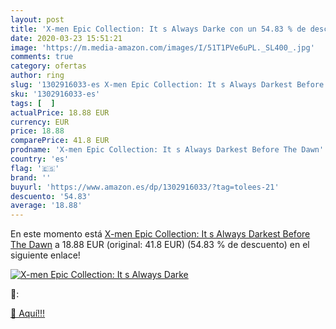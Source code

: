 ```yaml
---
layout: post
title: 'X-men Epic Collection: It s Always Darke con un 54.83 % de descuento'
date: 2020-03-23 15:51:21
image: 'https://m.media-amazon.com/images/I/51T1PVe6uPL._SL400_.jpg'
comments: true
category: ofertas
author: ring
slug: '1302916033-es X-men Epic Collection: It s Always Darkest Before The Dawn'
sku: '1302916033-es'
tags: [  ]
actualPrice: 18.88 EUR
currency: EUR
price: 18.88
comparePrice: 41.8 EUR
prodname: 'X-men Epic Collection: It s Always Darkest Before The Dawn'
country: 'es'
flag: '🇪🇸'
brand: ''
buyurl: 'https://www.amazon.es/dp/1302916033/?tag=tolees-21'
descuento: '54.83'
average: '18.88'
---
```


En este momento está [X-men Epic Collection: It s Always Darkest Before The Dawn](https://www.amazon.es/dp/1302916033/?tag=tolees-21) a 18.88 EUR (original: 41.8 EUR) (54.83 %  de descuento) en el siguiente enlace!

[![X-men Epic Collection: It s Always Darke](https://m.media-amazon.com/images/I/51T1PVe6uPL._SL400_.jpg)](https://www.amazon.es/dp/1302916033/?tag=tolees-21)

🔎:


[🛒 Aquí!!!](https://www.amazon.es/dp/1302916033/?tag=tolees-21)
